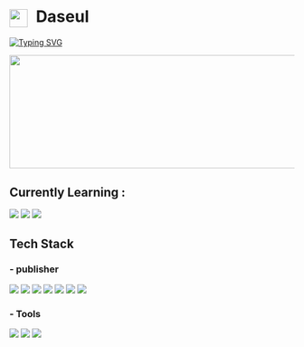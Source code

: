 #  <img src="https://github.com/user-attachments/assets/fd9dfa54-51c5-4611-8604-aaed2f888713" width="32" height="32" style="vertical-align: middle; margin-right: 8px;"> Daseul 

[![Typing SVG](https://readme-typing-svg.demolab.com?font=pretendard&weight=800&size=36&letterSpacing=20&pause=1000&color=FFFFFF&background=FFD02F&center=true&vCenter=true&width=1020&height=80&lines=Hello+I'm+daseul)](https://git.io/typing-svg)


<div>
   <a href="https://github.com/devxb/gitanimals">
      <img src="https://render.gitanimals.org/lines/goodaseul" width="1000" height="200"/>
    </a>
</div>


<!--
<a href="https://www.gitanimals.org/en_US?utm_medium=image&utm_source=goodaseul&utm_content=farm">
<img
  src="https://render.gitanimals.org/farms/goodaseul"
  width="1000"
  height="300"
/>
</a>
-->
   
<!--
![](https://github-readme-stats.vercel.app/api?username=goodaseul&theme=dark&hide_border=false&include_all_commits=true&count_private=true)<br/>
![](https://nirzak-streak-stats.vercel.app/?user=goodaseul&theme=slateorange&hide_border=false)<br/>
-->
<!--
![github-readme-stats](https://github-readme-stats.vercel.app/api/top-langs/?username=goodaseul&layout=compact)
[![](https://visitcount.itsvg.in/api?id=goodaseul&icon=0&color=0)](https://visitcount.itsvg.in)
-->

##  Currently Learning :
<div align="">
  <img src="https://img.shields.io/badge/typescript-%23007ACC.svg?style=for-the-badge&logo=typescript&logoColor=white">
  <img src="https://img.shields.io/badge/Next-black?style=for-the-badge&logo=next.js&logoColor=white">
  <img src="https://img.shields.io/badge/react-%2320232a.svg?style=for-the-badge&logo=react&logoColor=%2361DAFB">
</div>

##  Tech Stack  
### - publisher  
<div align="">
   <img src="https://img.shields.io/badge/html5-%23E34F26.svg?style=for-the-badge&logo=html5&logoColor=white">
   <img src="https://img.shields.io/badge/css3-%231572B6.svg?style=for-the-badge&logo=css3&logoColor=white">
   <img src="https://img.shields.io/badge/javascript-%23323330.svg?style=for-the-badge&logo=javascript&logoColor=%23F7DF1E">
   <img src="https://img.shields.io/badge/bootstrap-%238511FA.svg?style=for-the-badge&logo=bootstrap&logoColor=white">
   <img src="https://img.shields.io/badge/jquery-%230769AD.svg?style=for-the-badge&logo=jquery&logoColor=white">
   <img src="https://img.shields.io/badge/SASS-hotpink.svg?style=for-the-badge&logo=SASS&logoColor=white">
   <img src="https://img.shields.io/badge/tailwindcss-%2338B2AC.svg?style=for-the-badge&logo=tailwind-css&logoColor=white">
</div>

### - Tools  
<div align="">
   <img src="https://img.shields.io/badge/adobe%20photoshop-%2331A8FF.svg?style=for-the-badge&logo=adobe%20photoshop&logoColor=white">
   <img src="https://img.shields.io/badge/figma-%23F24E1E.svg?style=for-the-badge&logo=figma&logoColor=white">
   <img src="https://img.shields.io/badge/markdown-%23000000.svg?style=for-the-badge&logo=markdown&logoColor=white">
</div>

<!--
## 🌐 E-mail:
[![email](https://img.shields.io/badge/Email-D14836?logo=gmail&logoColor=white)](mailto:jds6408@naver.com) 
-->
